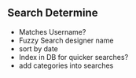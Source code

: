 ## Search Determine

- Matches Username?
- Fuzzy Search designer name
- sort by date
- Index in DB for quicker searches?
- add categories into searches
